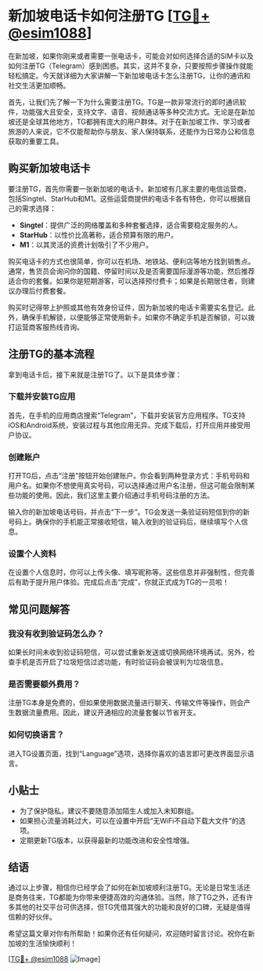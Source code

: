 # 新加坡电话卡如何注册TG [[TG💪+ @esim1088](https://t.me/s/esim1088)]

在新加坡，如果你刚来或者需要一张电话卡，可能会对如何选择合适的SIM卡以及如何注册TG（Telegram）感到困惑。其实，这并不复杂，只要按照步骤操作就能轻松搞定。今天就详细为大家讲解一下新加坡电话卡怎么注册TG，让你的通讯和社交生活更加顺畅。

首先，让我们先了解一下为什么需要注册TG。TG是一款非常流行的即时通讯软件，功能强大且安全，支持文字、语音、视频通话等多种交流方式。无论是在新加坡还是全球其他地方，TG都拥有庞大的用户群体。对于在新加坡工作、学习或者旅游的人来说，它不仅能帮助你与朋友、家人保持联系，还能作为日常办公和信息获取的重要工具。

## 购买新加坡电话卡

要注册TG，首先你需要一张新加坡的电话卡。新加坡有几家主要的电信运营商，包括Singtel、StarHub和M1。这些运营商提供的电话卡各有特色，你可以根据自己的需求选择：

- **Singtel**：提供广泛的网络覆盖和多种套餐选择，适合需要稳定服务的人。
- **StarHub**：以性价比高著称，适合预算有限的用户。
- **M1**：以其灵活的资费计划吸引了不少用户。

购买电话卡的方式也很简单，你可以在机场、地铁站、便利店等地方找到销售点。通常，售货员会询问你的国籍、停留时间以及是否需要国际漫游等功能，然后推荐适合你的套餐。如果你是短期游客，可以选择预付费卡；如果是长期居住者，则建议办理后付费套餐。

购买时记得带上护照或其他有效身份证件，因为新加坡的电话卡需要实名登记。此外，确保手机解锁，以便能够正常使用新卡。如果你不确定手机是否解锁，可以拨打运营商客服热线咨询。

## 注册TG的基本流程

拿到电话卡后，接下来就是注册TG了。以下是具体步骤：

### 下载并安装TG应用

首先，在手机的应用商店搜索“Telegram”，下载并安装官方应用程序。TG支持iOS和Android系统，安装过程与其他应用无异。完成下载后，打开应用并接受用户协议。

### 创建账户

打开TG后，点击“注册”按钮开始创建账户。你会看到两种登录方式：手机号码和用户名。如果你不想使用真实号码，可以选择通过用户名注册，但这可能会限制某些功能的使用。因此，我们这里主要介绍通过手机号码注册的方法。

输入你的新加坡电话号码，并点击“下一步”。TG会发送一条验证码短信到你的新号码上。确保你的手机能正常接收短信，输入收到的验证码后，继续填写个人信息。

### 设置个人资料

在设置个人信息时，你可以上传头像、填写昵称等。这些信息并非强制性，但完善后有助于提升用户体验。完成后点击“完成”，你就正式成为TG的一员啦！

## 常见问题解答

### 我没有收到验证码怎么办？

如果长时间未收到验证码短信，可以尝试重新发送或切换网络环境再试。另外，检查手机是否开启了垃圾短信过滤功能，有时验证码会被误判为垃圾信息。

### 是否需要额外费用？

注册TG本身是免费的，但如果使用数据流量进行聊天、传输文件等操作，则会产生数据流量费用。因此，建议开通相应的流量套餐以节省开支。

### 如何切换语言？

进入TG设置页面，找到“Language”选项，选择你喜欢的语言即可更改界面显示语言。

## 小贴士

- 为了保护隐私，建议不要随意添加陌生人或加入未知群组。
- 如果担心流量消耗过大，可以在设置中开启“无WiFi不自动下载大文件”的选项。
- 定期更新TG版本，以获得最新的功能改进和安全性增强。

## 结语

通过以上步骤，相信你已经学会了如何在新加坡顺利注册TG。无论是日常生活还是商务往来，TG都能为你带来便捷高效的沟通体验。当然，除了TG之外，还有许多其他的社交平台可供选择，但TG凭借其强大的功能和良好的口碑，无疑是值得信赖的好伙伴。

希望这篇文章对你有所帮助！如果你还有任何疑问，欢迎随时留言讨论。祝你在新加坡的生活愉快顺利！

[[TG💪+ @esim1088](https://t.me/s/esim1088) ![Image](https://i.postimg.cc/4NQfJmqS/Snipaste-2025-05-13-00-14-12.png)]